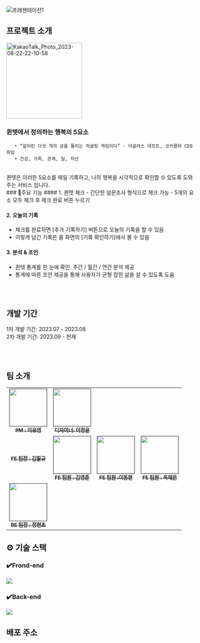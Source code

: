 ![프레젠테이션1](https://github.com/UMC-Quintet/.github/assets/127360730/85c4a155-bb99-481f-a558-7533af1ecfc6)


## 프로젝트 소개


   <img width="200" alt="KakaoTalk_Photo_2023-08-22-22-10-58" src="https://github.com/UMC-Quintet/.github/assets/127360730/f63e8239-affd-40c1-902c-1d8729a88f81">

<br>

### 퀸텟에서 정의하는 행복의 5요소 

```
   • “삶이란 다섯 개의 공을 돌리는 저글링 게임이다” - 더글라스 대프트, 코카콜라 CEO 취임
   • 건강, 가족, 관계, 일, 자산
```
<br>
퀸텟은 이러한 5요소를 매일 기록하고, 나의 행복을 시각적으로 확인할 수 있도록 도와주는 서비스 입니다.

<br>
### 📌주요 기능
#### 1. 퀸텟 체크
- 간단한 설문조사 형식으로 체크 가능
- 5개의 요소 모두 체크 후 체크 완료 버튼 누르기

#### 2. 오늘의 기록
- 체크를 완료하면 [추가 기록하기] 버튼으로 오늘의 기록을 할 수 있음
- 이렇게 남긴 기록은 홈 화면의 [기록 확인하기]에서 볼 수 있음
  
#### 3. 분석 & 조언
- 퀸텟 통계를 한 눈에 확인. 주간 / 월간 / 연간 분석 제공
- 통계에 따른 조언 제공을 통해 사용자가 균형 잡힌 삶을 살 수 있도록 도움   

<br>
<br>

## 개발 기간
1차 개발 기간: 2023.07 - 2023.08    
2차 개발 기간: 2023.09 - 현재

<br>
<br>

## 팀 소개
<table>
  <tbody>
     <tr>
      <td align="center"><a href=""><img width="100px;" src= alt=""/><br /><sub><b>PM : 이유영</b></sub></a><br /></td>
      <td align="center"><a href=""><img width="100px;" src="" alt=""/><br /><sub><b>디자이너: 이정윤</b></sub></a><br /></td>
     <tr/>
    <tr>
      <td align="center"><a href=""><img src="width="100px;" alt=""/><br /><sub><b>FE 팀장 : 김필규</b></sub></a><br /></td>
      <td align="center"><a href=""><img src="" width="100px;" alt=""/><br /><sub><b>FE 팀원 : 김영준</b></sub></a><br /></td>
      <td align="center"><a href=""><img width="100px;" src="https://github.com/UMC-Quintet/.github/assets/127360730/f3cdae45-ffac-4dc3-8d95-da918eb9b6b1" alt=""/><br /><sub><b>FE 팀원 :이동현 </b></sub></a><br /></td>
      <td align="center"><a href=""><img src="" width="100px;" alt=""/><br /><sub><b>FE 팀원 : 옥재은</b></sub></a><br /></td>
     <tr/>
      <td align="center"><a href=""><img src="https://github.com/UMC-Quintet/.github/assets/127360730/0b0d8fdf-fa33-403d-96a7-678a48c61ac1" width="100px;" alt=""/><br /><sub><b>BE 팀장 : 정현조</b></sub></a><br /></td>
    </tr>
  </tbody>
</table>


## ⚙️ 기술 스택
### ✔️Frond-end
<img src="https://img.shields.io/badge/Swift-F05138?style=for-the-badge&logo=Swift&logoColor=white">

### ✔️Back-end
<img src="https://img.shields.io/badge/Node.js-339933?style=for-the-badge&logo=Node.js&logoColor=white">





## 배포 주소



